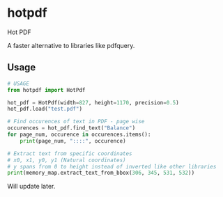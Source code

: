 # hotpdf
Hot PDF

A faster alternative to libraries like pdfquery.

## Usage

```python
# USAGE
from hotpdf import HotPdf

hot_pdf = HotPdf(width=827, height=1170, precision=0.5)
hot_pdf.load("test.pdf")

# Find occurences of text in PDF - page wise
occurences = hot_pdf.find_text("Balance")
for page_num, occurence in occurences.items():
    print(page_num, "::::", occurence)

# Extract text from specific coordinates
# x0, x1, y0, y1 (Natural coordinates)
# y spans from 0 to height instead of inverted like other libraries
print(memory_map.extract_text_from_bbox(306, 345, 531, 532))

```


Will update later.
